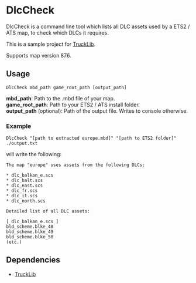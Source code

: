 # DlcCheck

DlcCheck is a command line tool which lists all DLC assets used by a ETS2 / ATS map, to check
which DLCs it requires. 

This is a sample project for [TruckLib](https://github.com/sk-zk/TruckLib).

Supports map version 876.

## Usage
`DlcCheck mbd_path game_root_path [output_path]`

**mbd_path**: Path to the .mbd file of your map.  
**game_root_path**: Path to your ETS2 / ATS install folder.  
**output_path** (optional): Path of the output file. Writes to console otherwise.

### Example

`DlcCheck "[path to extracted europe.mbd]" "[path to ETS2 folder]" ./output.txt`

will write the following:

    The map "europe" uses assets from the following DLCs:

    * dlc_balkan_e.scs
    * dlc_balt.scs
    * dlc_east.scs
    * dlc_fr.scs
    * dlc_it.scs
    * dlc_north.scs

    Detailed list of all DLC assets:

    [ dlc_balkan_e.scs ]
    bld_scheme.blke_48
    bld_scheme.blke_49
    bld_scheme.blke_50
    (etc.)

## Dependencies

* [TruckLib](https://github.com/sk-zk/TruckLib)
